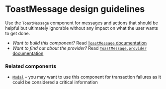 # ToastMessage design guidelines

Use the `ToastMessage` component for messages and actions that should be helpful but ultimately ignorable without any impact on what the user wants to get done.

- _Want to build this component?_ Read [`ToastMessage` documentation](https://consensys.github.io/rimble-ui/?path=/story/heading--documentation)
- _Want to find out about the provider?_ Read [`ToastMessage.provider` documentation](https://consensys.github.io/rimble-ui/?path=/story/Provider--documentation)

<!-- STORY -->

### Related components
- [`Modal`](https://consensys.github.io/rimble-ui/?path=/story/modal--documentation) – you may want to use this component for transaction failures as it could be considered a critical information
